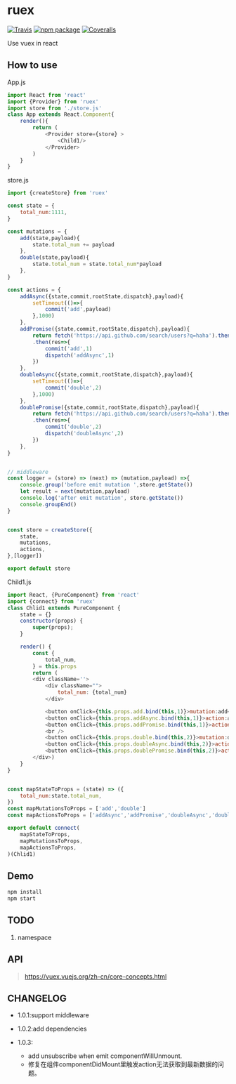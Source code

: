 # ruex

[![Travis][build-badge]][build]
[![npm package][npm-badge]][npm]
[![Coveralls][coveralls-badge]][coveralls]

Use vuex in react

[build-badge]: https://img.shields.io/travis/user/repo/master.png?style=flat-square
[build]: https://travis-ci.org/user/repo

[npm-badge]: https://img.shields.io/npm/v/npm-package.png?style=flat-square
[npm]: https://www.npmjs.org/package/npm-package

[coveralls-badge]: https://img.shields.io/coveralls/user/repo/master.png?style=flat-square
[coveralls]: https://coveralls.io/github/user/repo

## How to use

App.js
```js
import React from 'react'
import {Provider} from 'ruex'
import store from './store.js'
class App extends React.Component{
    render(){
        return (
            <Provider store={store} >
                <Child1/>
            </Provider>
        )
    }
}
```
store.js
```js
import {createStore} from 'ruex'

const state = {
	total_num:1111,
}

const mutations = {
	add(state,payload){
		state.total_num += payload
	},
	double(state,payload){
		state.total_num = state.total_num*payload
	},
}

const actions = {
	addAsync({state,commit,rootState,dispatch},payload){
		setTimeout(()=>{
			commit('add',payload)
		},1000)
	},
	addPromise({state,commit,rootState,dispatch},payload){
		return fetch('https://api.github.com/search/users?q=haha').then(res=>res.json())
		.then(res=>{
			commit('add',1)
			dispatch('addAsync',1)
		})
	},
	doubleAsync({state,commit,rootState,dispatch},payload){
		setTimeout(()=>{
			commit('double',2)
		},1000)
	},
	doublePromise({state,commit,rootState,dispatch},payload){
		return fetch('https://api.github.com/search/users?q=haha').then(res=>res.json())
		.then(res=>{
			commit('double',2)
			dispatch('doubleAsync',2)
		})
	},
}


// middleware
const logger = (store) => (next) => (mutation,payload) =>{
    console.group('before emit mutation ',store.getState())
    let result = next(mutation,payload)
    console.log('after emit mutation', store.getState())
	console.groupEnd()
}


const store = createStore({
    state,
	mutations,
	actions,
},[logger])

export default store

```

Child1.js
```js
import React, {PureComponent} from 'react'
import {connect} from 'ruex'
class Chlid1 extends PureComponent {
	state = {}
	constructor(props) {
        super(props);
    }

	render() {
		const {
			total_num,
		} = this.props
		return (
		<div className=''>
			<div className="">
			    total_num: {total_num}
			</div>

			<button onClick={this.props.add.bind(this,1)}>mutation:add</button>
			<button onClick={this.props.addAsync.bind(this,1)}>action:addAsync</button>
			<button onClick={this.props.addPromise.bind(this,1)}>action:addPromise</button>
			<br />
			<button onClick={this.props.double.bind(this,2)}>mutation:double</button>
			<button onClick={this.props.doubleAsync.bind(this,2)}>action:doubleAsync</button>
			<button onClick={this.props.doublePromise.bind(this,2)}>action:doublePromise</button>
		</div>)
	}
}


const mapStateToProps = (state) => ({
	total_num:state.total_num,
})
const mapMutationsToProps = ['add','double']
const mapActionsToProps = ['addAsync','addPromise','doubleAsync','doublePromise']

export default connect(
    mapStateToProps,
    mapMutationsToProps,
    mapActionsToProps,
)(Chlid1)
```


## Demo

```js
npm install
npm start
```

## TODO

1. namespace

## API

> https://vuex.vuejs.org/zh-cn/core-concepts.html

## CHANGELOG

- 1.0.1:support middleware

- 1.0.2:add dependencies

- 1.0.3:
    - add unsubscribe when emit componentWillUnmount.
    - 修复在组件componentDidMount里触发action无法获取到最新数据的问题。

